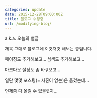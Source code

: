 ```yaml
---
categories: update
date: 2015-12-28T09:00:00Z
title: 블로그 수정중
url: /modifying-blog/
---
```


a.k.a. 오늘의 뻘글

제목 그대로 블로그에 이것저것 해보는 중입니다.

페이징도 추가해보고... 검색도 추가해보고...

마크다운 설정도 좀 바꿔보고...


일단 몇몇 포스팅(= 사진이 없는)은 옮겼는데...

언제쯤 다 옮길 수 있을련지...
